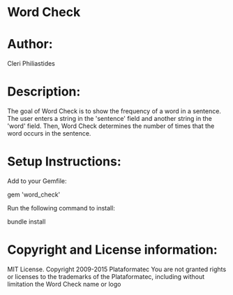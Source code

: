 
# Word Check

# Author:
Cleri Philiastides

# Description:

The goal of Word Check is to show the frequency of a word in a sentence.
The user enters a string in the 'sentence' field and another string in the 'word' field. Then, Word Check determines the number of times that the word occurs in the sentence.

# Setup Instructions:

Add to your Gemfile:

  gem 'word_check'

Run the following command to install:

  bundle install

# Copyright and License information:

MIT License. Copyright 2009-2015 Plataformatec You are not granted rights or licenses to the trademarks of the Plataformatec, including without limitation the Word Check name or logo
